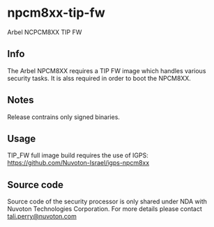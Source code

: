 # npcm8xx-tip-fw
Arbel NCPCM8XX TIP FW

## Info
The Arbel NPCM8XX requires a TIP FW image which handles various security tasks.
It is alss required in order to boot the NPCM8XX.

## Notes
Release contrains only signed binaries. 

## Usage
TIP_FW full image build requires the use of IGPS:
   https://github.com/Nuvoton-Israel/igps-npcm8xx
   
## Source code
Source code of the security processor is only shared under NDA with Nuvoton Technologies Corporation. 
For more details please contact tali.perry@nuvoton.com


